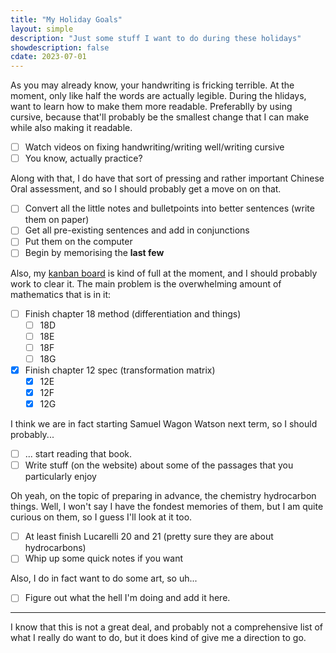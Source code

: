 ```yaml
---
title: "My Holiday Goals"
layout: simple
description: "Just some stuff I want to do during these holidays"
showdescription: false
cdate: 2023-07-01
---
```


As you may already know, your handwriting is fricking terrible. At the moment, only like half the words are actually legible. During the hlidays,  want to learn how to make them more readable. Preferablly by using cursive, because that'll probably be the smallest change that I can make while also making it readable.

- [ ] Watch videos on fixing handwriting/writing well/writing cursive
- [ ] You know, actually practice?

Along with that, I do have that sort of pressing and rather important Chinese Oral assessment, and so I should probably get a move on on that.

- [ ] Convert all the little notes and bulletpoints into better sentences (write them on paper)
- [ ] Get all pre-existing sentences and add in conjunctions
- [ ] Put them on the computer
- [ ] Begin by memorising the **last few**

Also, my [kanban board](kanban) is kind of full at the moment, and I should probably work to clear it. The main problem is the overwhelming amount of mathematics that is in it:

- [ ] Finish chapter 18 method (differentiation and things)
    - [ ] 18D
    - [ ] 18E
    - [ ] 18F
    - [ ] 18G
- [x] Finish chapter 12 spec (transformation matrix)
    - [x] 12E
    - [x] 12F
    - [x] 12G

I think we are in fact starting Samuel Wagon Watson next term, so I should probably...

- [ ] ... start reading that book.
- [ ] Write stuff (on the website) about some of the passages that you particularly enjoy

Oh yeah, on the topic of preparing in advance, the chemistry hydrocarbon things. Well, I won't say I have the fondest memories of them, but I am quite curious on them, so I guess I'll look at it too.

- [ ] At least finish Lucarelli 20 and 21 (pretty sure they are about hydrocarbons)
- [ ] Whip up some quick notes if you want

Also, I do in fact want to do some art, so uh...

- [ ] Figure out what the hell I'm doing and add it here.

---

I know that this is not a great deal, and probably not a comprehensive list of what I really do want to do, but it does kind of give me a direction to go.
